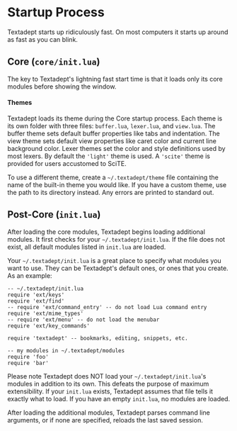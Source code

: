 # Startup Process

Textadept starts up ridiculously fast. On most computers it starts up around as
fast as you can blink.

## Core (`core/init.lua`)

The key to Textadept's lightning fast start time is that it loads only its core
modules before showing the window.

#### Themes

Textadept loads its theme during the Core startup process. Each theme is its
own folder with three files: `buffer.lua`, `lexer.lua`, and `view.lua`. The
buffer theme sets default buffer properties like tabs and indentation. The view
theme sets default view properties like caret color and current line background
color. Lexer themes set the color and style definitions used by most lexers. By
default the `'light'` theme is used. A `'scite'` theme is provided for users
accustomed to SciTE.

To use a different theme, create a `~/.textadept/theme` file containing the
name of the built-in theme you would like. If you have a custom theme, use the
path to its directory instead. Any errors are printed to standard out.

## Post-Core (`init.lua`)

After loading the core modules, Textadept begins loading additional modules.
It first checks for your `~/.textadept/init.lua`. If the file does not exist,
all default modules listed in `init.lua` are loaded.

Your `~/.textadept/init.lua` is a great place to specify what modules you want
to use. They can be Textadept's default ones, or ones that you create. As an
example:

    -- ~/.textadept/init.lua
    require 'ext/keys'
    require 'ext/find'
    -- require 'ext/command_entry' -- do not load Lua command entry
    require 'ext/mime_types'
    -- require 'ext/menu' -- do not load the menubar
    require 'ext/key_commands'

    require 'textadept' -- bookmarks, editing, snippets, etc.

    -- my modules in ~/.textadept/modules
    require 'foo'
    require 'bar'

Please note Textadept does NOT load your `~/.textadept/init.lua`'s modules in
addition to its own. This defeats the purpose of maximum extensibility. If your
`init.lua` exists, Textadept assumes that file tells it exactly what to load.
If you have an empty `init.lua`, no modules are loaded.

After loading the additional modules, Textadept parses command line arguments,
or if none are specified, reloads the last saved session.
